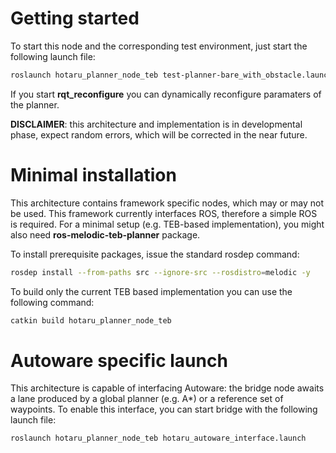 # Getting started
To start this node and the corresponding test environment, just start the following launch file:
```bash
roslaunch hotaru_planner_node_teb test-planner-bare_with_obstacle.launch
```
If you start __rqt_reconfigure__ you can dynamically reconfigure paramaters of the planner.

__DISCLAIMER__: this architecture and implementation is in developmental phase, expect random errors, which will be corrected in the near future.

# Minimal installation
This architecture contains framework specific nodes, which may or may not be used. This framework currently interfaces ROS, therefore a simple ROS is required. For a minimal setup (e.g. TEB-based implementation), you might also need __ros-melodic-teb-planner__ package.

To install prerequisite packages, issue the standard rosdep command:
```bash
rosdep install --from-paths src --ignore-src --rosdistro=melodic -y
```

To build only the current TEB based implementation you can use the following command:
```bash
catkin build hotaru_planner_node_teb
```

# Autoware specific launch
This architecture is capable of interfacing Autoware: the bridge node awaits a lane produced by a global planner (e.g. A*) or a reference set of waypoints. To enable this interface, you can start bridge with the following launch file:
```bash
roslaunch hotaru_planner_node_teb hotaru_autoware_interface.launch
```
